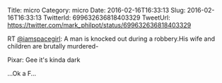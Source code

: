 Title: micro
Category: micro
Date: 2016-02-16T16:33:13
Slug: 2016-02-16T16:33:13
TwitterId: 699632636818403329
TweetUrl: https://twitter.com/mark_philpot/status/699632636818403329

RT [@iamspacegirl](https://twitter.com/iamspacegirl): A man is knocked out during a robbery.His wife and children are brutally murdered-

Pixar: Gee it's kinda dark

...Ok a F…
